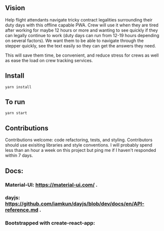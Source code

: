 ## Vision
Help flight attendants navigate tricky contract legalities surrounding their duty days with this offline capable PWA. 
Crew will use it when they are tired after working for maybe 12 hours or more and wanting to see quickly if they can legally continue to work (duty days can run from 12-19 hours depending on several factors).
We want them to be able to navigate through the stepper quickly, see the text easily so they can get the answers they need.

This will save them time, be convenient, and reduce stress for crews as well as ease the load on crew tracking services. 


## Install
```yarn install```
## To run
```yarn start```


## Contributions
Contributions welcome: code refactoring, tests, and styling. Contributors should use exisiting libraries and style conventions. I will probably spend less than an hour a week on this project but ping me if I haven't responded within 7 days.

## Docs: 
### Material-UI: https://material-ui.com/ . 
### dayjs: https://github.com/iamkun/dayjs/blob/dev/docs/en/API-reference.md . 

### Bootstrapped with create-react-app: 



